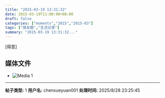 ```yaml
---
title: "2015-03-19 13:31:32"
date: 2015-03-19T11:00:00+08:00
draft: false
categories: ["moments","2015","2015-03"]
tags: ["朋友圈","生活记录"]
summary: "2015-03-19 13:31:32..."
---
```


[得意]

## 媒体文件

- ![Media 1](/Moments/photos/2015-03-19/201503191331320.jpg)

---

**帖子类型:** 1
**用户名:** chenxueyuan001
**处理时间:** 2025/8/28 23:25:45